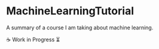# MachineLearningTutorial
A summary of a course I am taking about machine learning.

:coffee: Work in Progress :hourglass_flowing_sand:
